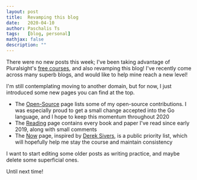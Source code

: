 ```yaml
---
layout: post
title:  Revamping this blog
date:   2020-04-10
author: Paschalis Ts
tags:   [blog, personal]
mathjax: false
description: ""
---
```


There were no new posts this week; I've been taking advantage of Pluralsight's [free courses](https://www.pluralsight.com/offer/2020/free-april-month),  and also revamping this blog! I've recently come across many superb blogs, and would like to help mine reach a new level!

I'm still contemplating moving to another domain, but for now, I just introduced some new pages you can find at the top.

- The [Open-Source](https://tpaschalis.github.io/opensource/) page lists some of my open-source contributions. I was especially proud to get a small change accepted into the Go language, and I hope to keep this momentum throughout 2020
- The [Reading](https://tpaschalis.github.io/reading/) page contains every book and paper I've read since early 2019, along with small comments
- The [Now](https://tpaschalis.github.io/now) page, inspired by [Derek Sivers](https://sivers.org/nowff), is a public priority list, which will hopefully help me stay the course and maintain consistency

I want to start editing some older posts as writing practice, and maybe delete some superficial ones.

Until next time!

